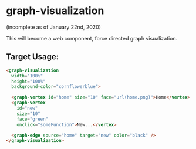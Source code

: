 # graph-visualization
(incomplete as of January 22nd, 2020)

This will become a web component, force directed graph visualization. 

## Target Usage: 
```html
<graph-visualization
  width="100%"
  height="100%"
  background-color="cornflowerblue">

  <graph-vertex id="home" size="10" face="url(home.png)">Home</vertex>
  <graph-vertex 
    id="new" 
    size="10" 
    face="green" 
    onclick="someFunction">New...</vertex>

  <graph-edge source="home" target="new" color="black" />
</graph-visualization>
```

